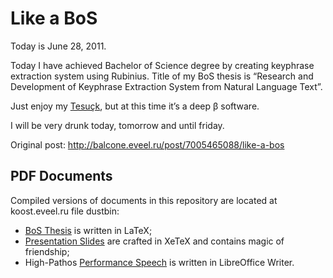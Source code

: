 # Like a BoS
Today is June 28, 2011.

Today I have achieved Bachelor of Science degree by
creating keyphrase extraction system using Rubinius.
Title of my BoS thesis is “Research and Development of
Keyphrase Extraction System from Natural Language Text”.

Just enjoy my [Tesuçk](http://tesuck.eveel.ru), but at this
time it’s a deep &beta; software.

I will be very drunk today, tomorrow and until friday.

Original post: http://balcone.eveel.ru/post/7005465088/like-a-bos

## PDF Documents
Compiled versions of documents in this repository are located at
koost.eveel.ru file dustbin:

* [BoS Thesis](http://koost.eveel.ru/study/TesuckThesis.pdf) is written in LaTeX;
* [Presentation Slides](http://koost.eveel.ru/study/TesuckSlides.pdf) are crafted in XeTeX and contains magic of friendship;
* High-Pathos [Performance Speech](http://koost.eveel.ru/study/TesuckSpeech.pdf) is written in LibreOffice Writer.

